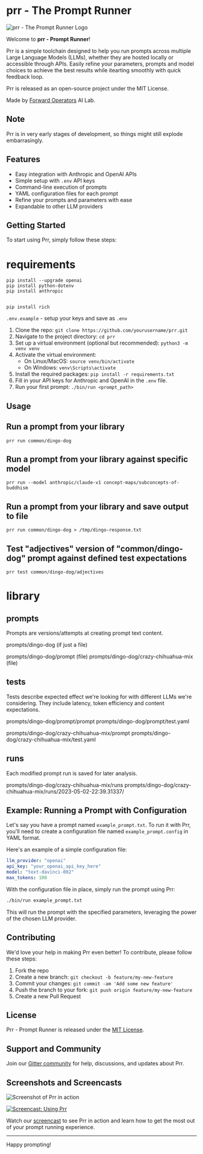 # prr - The Prompt Runner

![prr - The Prompt Runner Logo](/images/prr-logo.png)

Welcome to **prr - Prompt Runner**! 

Prr is a simple toolchain designed to help you run prompts across multiple Large Language Models (LLMs), whether they are hosted locally or accessible through APIs. Easily refine your parameters, prompts and model choices to achieve the best results while itearting smoothly with quick feedback loop.

Prr is released as an open-source project under the MIT License.

Made by [Forward Operators](https://fwdoperators.com/) AI Lab.

## Note

Prr is in very early stages of development, so things might still explode embarrasingly.

## Features

- Easy integration with Anthropic and OpenAI APIs
- Simple setup with `.env` API keys
- Command-line execution of prompts
- YAML configuration files for each prompt
- Refine your prompts and parameters with ease
- Expandable to other LLM providers

## Getting Started

To start using Prr, simply follow these steps:
# requirements

```prompt lib with some tooling
pip install --upgrade openai
pip install python-dotenv
pip install anthropic


pip install rich

```
`.env.example` - setup your keys and save as `.env`

1. Clone the repo: `git clone https://github.com/yourusername/prr.git`
2. Navigate to the project directory: `cd prr`
3. Set up a virtual environment (optional but recommended): `python3 -m venv venv`
4. Activate the virtual environment:
   - On Linux/MacOS: `source venv/bin/activate`
   - On Windows: `venv\Scripts\activate`
5. Install the required packages: `pip install -r requirements.txt`
6. Fill in your API keys for Anthropic and OpenAI in the `.env` file.
7. Run your first prompt: `./bin/run <prompt_path>`

## Usage

## Run a prompt from your library

```
prr run common/dingo-dog
```

## Run a prompt from your library against specific model

```
prr run --model anthropic/claude-v1 concept-maps/subconcepts-of-buddhism
```

## Run a prompt from your library and save output to file

```
prr run common/dingo-dog > /tmp/dingo-response.txt
```

## Test "adjectives" version of "common/dingo-dog" prompt against defined test expectations

```
prr test common/dingo-dog/adjectives
```

# library


## prompts

Prompts are versions/attempts at creating prompt text content.

prompts/dingo-dog (if just a file)

prompts/dingo-dog/prompt (file)
prompts/dingo-dog/crazy-chihuahua-mix (file)

## tests

Tests describe expected effect we're looking for with different LLMs we're considering. They include latency, token efficiency and content expectations.

prompts/dingo-dog/prompt/prompt
prompts/dingo-dog/prompt/test.yaml

prompts/dingo-dog/crazy-chihuahua-mix/prompt
prompts/dingo-dog/crazy-chihuahua-mix/test.yaml

## runs

Each modified prompt run is saved for later analysis.

prompts/dingo-dog/crazy-chihuahua-mix/runs
prompts/dingo-dog/crazy-chihuahua-mix/runs/2023-05-02-22:39.31337/




## Example: Running a Prompt with Configuration

Let's say you have a prompt named `example_prompt.txt`. To run it with Prr, you'll need to create a configuration file named `example_prompt.config` in YAML format.

Here's an example of a simple configuration file:

```yaml
llm_provider: "openai"
api_key: "your_openai_api_key_here"
model: "text-davinci-002"
max_tokens: 100
```

With the configuration file in place, simply run the prompt using Prr:

```bash
./bin/run example_prompt.txt
```

This will run the prompt with the specified parameters, leveraging the power of the chosen LLM provider.

## Contributing

We'd love your help in making Prr even better! To contribute, please follow these steps:

1. Fork the repo
2. Create a new branch: `git checkout -b feature/my-new-feature`
3. Commit your changes: `git commit -am 'Add some new feature'`
4. Push the branch to your fork: `git push origin feature/my-new-feature`
5. Create a new Pull Request

## License

Prr - Prompt Runner is released under the [MIT License](/LICENSE).

## Support and Community

Join our [Gitter community](https://gitter.im/prr-prompt-runner/community) for help, discussions, and updates about Prr.

## Screenshots and Screencasts

![Screenshot of Prr in action](/images/screenshot.png)

[![Screencast: Using Prr](/images/screencast-thumbnail.png)](https://youtu.be/your_video_link)

Watch our [screencast](https://youtu.be/your_video_link) to see Prr in action and learn how to get the most out of your prompt running experience.

---

Happy prompting!
